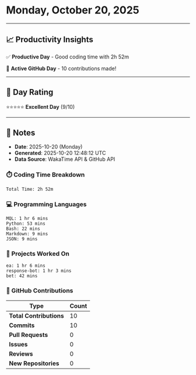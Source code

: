 # Monday, October 20, 2025

---

## 📈 Productivity Insights

✅ **Productive Day** - Good coding time with 2h 52m

🚀 **Active GitHub Day** - 10 contributions made!

---

## 🎯 Day Rating

⭐⭐⭐⭐⭐ **Excellent Day** (9/10)

---

## 📝 Notes

- **Date**: 2025-10-20 (Monday)
- **Generated**: 2025-10-20 12:48:12 UTC
- **Data Source**: WakaTime API & GitHub API


### ⏱️ Coding Time Breakdown

```
Total Time: 2h 52m
```

### 💻 Programming Languages

```
MQL: 1 hr 6 mins
Python: 53 mins
Bash: 22 mins
Markdown: 9 mins
JSON: 9 mins
```

### 📂 Projects Worked On

```
ea: 1 hr 6 mins
response-bot: 1 hr 3 mins
bet: 42 mins

```


### 🐙 GitHub Contributions

| Type | Count |
|------|-------|
| **Total Contributions** | 10 |
| **Commits** | 10 |
| **Pull Requests** | 0 |
| **Issues** | 0 |
| **Reviews** | 0 |
| **New Repositories** | 0 |

